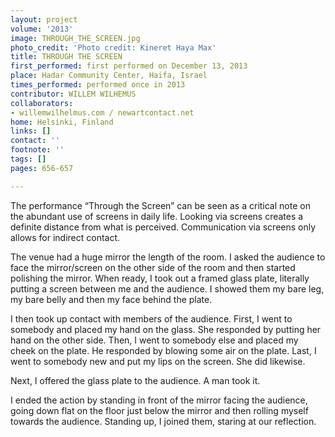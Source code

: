```yaml
---
layout: project
volume: '2013'
image: THROUGH_THE_SCREEN.jpg
photo_credit: 'Photo credit: Kineret Haya Max'
title: THROUGH THE SCREEN
first_performed: first performed on December 13, 2013
place: Hadar Community Center, Haifa, Israel
times_performed: performed once in 2013
contributor: WILLEM WILHEMUS
collaborators:
- willemwilhelmus.com / newartcontact.net
home: Helsinki, Finland
links: []
contact: ''
footnote: ''
tags: []
pages: 656-657

---
```


The performance “Through the Screen” can be seen as a critical note on the abundant use of screens in daily life. Looking via screens creates a definite distance from what is perceived. Communication via screens only allows for indirect contact.

The venue had a huge mirror the length of the room. I asked the audience to face the mirror/screen on the other side of the room and then started polishing the mirror. When ready, I took out a framed glass plate, literally putting a screen between me and the audience. I showed them my bare leg, my bare belly and then my face behind the plate.

I then took up contact with members of the audience. First, I went to somebody and placed my hand on the glass. She responded by putting her hand on the other side. Then, I went to somebody else and placed my cheek on the plate. He responded by blowing some air on the plate. Last, I went to somebody new and put my lips on the screen. She did likewise.

Next, I offered the glass plate to the audience. A man took it.

I ended the action by standing in front of the mirror facing the audience, going down flat on the floor just below the mirror and then rolling myself towards the audience. Standing up, I joined them, staring at our reflection.
